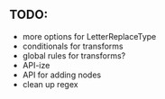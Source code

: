 ## TODO:
- more options for LetterReplaceType
- conditionals for transforms
- global rules for transforms?
- API-ize
- API for adding nodes
- clean up regex
